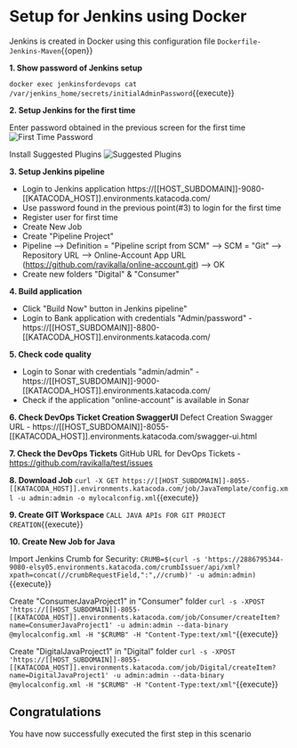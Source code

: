 # Setup for Jenkins using Docker

Jenkins is created in Docker using this configuration file ``Dockerfile-Jenkins-Maven``{{open}}

**1. Show password of Jenkins setup**

``docker exec jenkinsfordevops cat /var/jenkins_home/secrets/initialAdminPassword``{{execute}}

**2. Setup Jenkins for the first time**

Enter password obtained in the previous screen for the first time
![First Time Password](/root/projects/online-account/trainingassets/images/JenkinsFirstTimeScreen.png)

Install Suggested Plugins
![Suggested Plugins](/root/projects/online-account/trainingassets/images/InstallPlugins.png)

**3. Setup Jenkins pipeline**
 * Login to Jenkins application https://[[HOST_SUBDOMAIN]]-9080-[[KATACODA_HOST]].environments.katacoda.com/
 * Use password found in the previous point(#3) to login for the first time
 * Register user for first time
 * Create New Job
 * Create "Pipeline Project"
 * Pipeline --> Definition = "Pipeline script from SCM" --> SCM = "Git" --> Repository URL --> Online-Account App URL (https://github.com/ravikalla/online-account.git) --> OK
 * Create new folders "Digital" & "Consumer"

**4. Build application**
 * Click "Build Now" button in Jenkins pipeline"
 * Login to Bank application with credentials "Admin/password" - https://[[HOST_SUBDOMAIN]]-8800-[[KATACODA_HOST]].environments.katacoda.com/

**5. Check code quality**
 * Login to Sonar with credentials "admin/admin" - https://[[HOST_SUBDOMAIN]]-9000-[[KATACODA_HOST]].environments.katacoda.com/
 * Check if the application "online-account" is available in Sonar

**6. Check DevOps Ticket Creation SwaggerUI**
Defect Creation Swagger URL - https://[[HOST_SUBDOMAIN]]-8055-[[KATACODA_HOST]].environments.katacoda.com/swagger-ui.html

**7. Check the DevOps Tickets**
GitHub URL for DevOps Tickets - https://github.com/ravikalla/test/issues

**8. Download Job**
``curl -X GET https://[[HOST_SUBDOMAIN]]-8055-[[KATACODA_HOST]].environments.katacoda.com/job/JavaTemplate/config.xml -u admin:admin -o mylocalconfig.xml``{{execute}}

**9. Create GIT Workspace**
``CALL JAVA APIs FOR GIT PROJECT CREATION``{{execute}}

**10. Create New Job for Java**

Import Jenkins Crumb for Security:
``CRUMB=$(curl -s 'https://2886795344-9080-elsy05.environments.katacoda.com/crumbIssuer/api/xml?xpath=concat(//crumbRequestField,":",//crumb)' -u admin:admin)``{{execute}}

Create "ConsumerJavaProject1" in "Consumer" folder
``curl -s -XPOST 'https://[[HOST_SUBDOMAIN]]-8055-[[KATACODA_HOST]].environments.katacoda.com/job/Consumer/createItem?name=ConsumerJavaProject1' -u admin:admin --data-binary @mylocalconfig.xml -H "$CRUMB" -H "Content-Type:text/xml"``{{execute}}

Create "DigitalJavaProject1" in "Digital" folder
``curl -s -XPOST 'https://[[HOST_SUBDOMAIN]]-8055-[[KATACODA_HOST]].environments.katacoda.com/job/Digital/createItem?name=DigitalJavaProject1' -u admin:admin --data-binary @mylocalconfig.xml -H "$CRUMB" -H "Content-Type:text/xml"``{{execute}}

## Congratulations

You have now successfully executed the first step in this scenario
